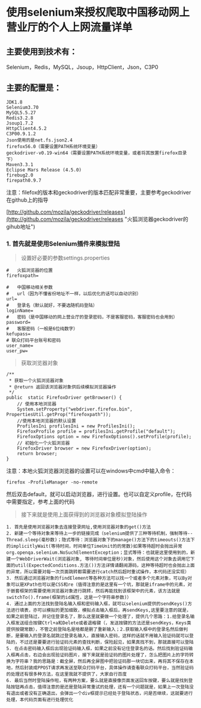 # 使用selenium来授权爬取中国移动网上营业厅的个人上网流量详单 #

## 主要使用到技术有： ##

Selenium，Redis，MySQL，Jsoup，HttpClient，Json，C3P0

## 主要的配置是： ##

    JDK1.8
    Selenium3.70
    MySQL5.5.27
    Redis3.2.8
    Jsoup1.7.2
    HttpClient4.5.2
    C3P00.9.1.2
    Json使用的是net.fs.json2.4
    firefox56.0（需要设置PATH系统环境变量）
    geckodriver-v0.19-win64（需要设置PATH系统环境变量，或者将其放置firefox目录下）
    Maven3.3.1
    Eclipse Mars Release (4.5.0)
	firebug2.0
	firepath0.9.7
注意：filefox的版本和geckodriver的版本匹配非常重要，主要参考geckodriver在github上的指导

[http://github.com/mozila/geckodriver/releases](http://github.com/mozila/geckodriver/releases "火狐浏览器geckodriver的gihub地址")

### 1. 首先就是使用Selenium插件来模拟登陆 ###

> 设置好必要的参数settings.properties
	
	#	火狐浏览器的位置
	firefoxpath=
	
	#	中国移动相关参数
	#	url（因为不懂省份地址不一样，以后优化的话可以自动识别）
	url=
	#	登录名（默认就好，不要选随机码登陆）
	loginName=
	#	密码（是中国移动的网上营业厅的登录密码，不是客服密码，客服密码也会用到）
	password=
	#	客服密码（一般是6位纯数字）
	kefupass=
	# 联众打码平台账号和密码
	user_name=
	user_pw=

> 获取浏览器对象

	/**
	 * 获取一个火狐浏览器对象
	 * @return 返回该浏览器对象供后续模拟浏览器操作
	 */
	public  static FirefoxDriver getBrowser() {
		// 使用本地浏览器
		System.setProperty("webdriver.firefox.bin", PropertiesUtil.getProp("firefoxpath"));
		//使用本地浏览器的默认设置
		ProfilesIni profilesIni = new ProfilesIni();
		FirefoxProfile profile = profilesIni.getProfile("default");
		FirefoxOptions option = new FirefoxOptions().setProfile(profile);
		// 初始化一个火狐浏览器
		FirefoxDriver browser = new FirefoxDriver(option);
		return browser;
	}

注意：本地火狐浏览器浏览器的设置可以在windows中cmd中输入命令：

	firefox -ProfileManager -no-remote

然后双击default，就可以启动浏览器，进行设置。也可以自定义profile，在代码中需要指定，参考上面的代码

> 接下来就是使用上面获得到的浏览器对象模拟登陆操作

	1. 首先是使用浏览器对象去连接登录网址,使用浏览器对象的get()方法
	2. 新建一个等待对象来等待上一步的链接完成（selenium提供了三种等待机制，强制等待--Thread.sleep(毫秒数)；隐式等待：浏览器对象下的manage()方法下的timeouts()方法下的implicitlyWait(等待时间，时间单位TimeUnit的的常数)如果等待超时会抛出异常org.openqa.selenium.NoSuchElementException；显式等待：也就是这里使用到的，新建一个WebDriverWait(浏览器对象, 等待时间单位是秒)对象，然后使用这个对象去调用它下面的util(ExpectedConditions.方法())方法详情请翻阅源码，这种等待超时也会抛出上面的异常，所以需要对每一次页面跳转都需要进行catch然后超时重试操作，本代码还没实现）
	3. 然后通过浏览器对象的findElement等各种方法可以找一个或者多个元素对象，可以By对象可以是XPath也可以是CSS和re（值得注意的是这里有一个坑，那就是iframe中的元素，对于嵌套框架的需要使用浏览器对象进行跳转，然后再能找到该框架中的元素，该方法就是switchTo().frame(框架的id属性，这是一个字符串参数)）
	4. 通过上面的方法找到登陆名输入框和密码输入框，就可以selenium提供的sendKeys()方法进行填表，亦可以模拟的更加细致，模拟点击输入框后，再sendKeys,这里要注意的就是，如果之前登陆过，并记住登录名了，那么这里就要做一个处理了，提供几个思路：1.给登录名输入框发送组合按键Ctrl+a和Delete或者退格键（，发送按键的方法还是sendKeys，Keys类提供按键常数），不管之前登陆名是啥都是删了重新输入；2.获取输入框中的登录名然后做判断，是要输入的登录名就跳过登录名输入，直接输入密码，这样的话就不用输入验证码就可以登陆的，不过还是要要进行验证码元素的查找判断，保险起见，如果真找不到，那就直接可以登陆
	5. 在点击密码输入框后出现验证码输入框，如果之前没有记住登录名的话。然后找到验证码输入框再点击，右边会出现验证码图片，接下来就是验证码的图片处理了，怎么把图片上的字符转换为字符串？我的思路是：截全屏，然后再全屏图中把验证码那一块切出来，再将其不保存在本地，然后封装成PPOST请求再发送至联众打码平台，具体操作请查看联众打码平台，当然验证码的处理还有很多种方法，在这里我就不提供了，大家自行百度
	6. 最后当然时登陆操作啦，有两种方案，要么就是直接像页面发送回车按键，要么就是找到登陆按钮再点击，值得注意的是还是登陆异常重试的处理，还有一个问题就是，如果上一次登陆没有退出或者没有正确退出，会弹出一个div框提示已经处于登陆状态，问是否继续，这就要进行处理，本代码页面有进行处理优化